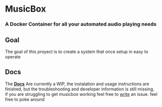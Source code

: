 # MusicBox
### A Docker Container for all your automated audio playing needs 
## Goal
The goal of this proyect is to create a system that once setup in easy to operate
## Docs
The **[Docs](https://github.com/TheRedCyclops/musicbox/wiki)** Are currently a WIP, the instalation and usage instructions are finished, but the troubleshooting and developer information is still missing, if you are struggling to get musicbox working feel free to [write](https://github.com/TheRedCyclops/musicbox/issues/new) an issue.
feel free to poke around